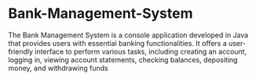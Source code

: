 # Bank-Management-System
The Bank Management System is a console application developed in Java that provides users with essential banking functionalities. It offers a user-friendly interface to perform various tasks, including creating an account, logging in, viewing account statements, checking balances, depositing money, and withdrawing funds
